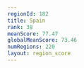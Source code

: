 ```yaml
---
regionId: 182
title: Spain
rank: 38
meanScore: 77.47
globalMeanScore: 73.46
numRegions: 220
layout: region_score
---
```

